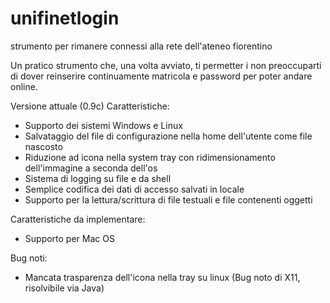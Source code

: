 unifinetlogin
=============

strumento per rimanere connessi alla rete dell'ateneo fiorentino

Un pratico strumento che, una volta avviato, ti permetter i non preoccuparti di dover reinserire continuamente matricola e password per poter andare online.

Versione attuale (0.9c)
  Caratteristiche:
   - Supporto dei sistemi Windows e Linux
   - Salvataggio del file di configurazione nella home dell'utente come file nascosto
   - Riduzione ad icona nella system tray con ridimensionamento dell'immagine a seconda dell'os
   - Sistema di logging su file e da shell
   - Semplice codifica dei dati di accesso salvati in locale
   - Supporto per la lettura/scrittura di file testuali e file contenenti oggetti
   
  Caratteristiche da implementare:
   - Supporto per Mac OS
   
  Bug noti:
   - Mancata trasparenza dell'icona nella tray su linux (Bug noto di X11, risolvibile via Java)